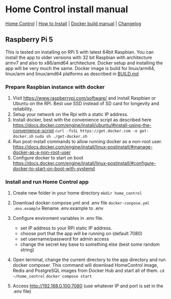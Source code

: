 # Home Control install manual

[Home Control](README.md) | [How to Install](INSTALL.md) | [Docker build manual](BUILD.md) | [Changelog](CHANGELOG.md)

## Raspberry Pi 5

This is tested on installing on RPi 5 with latest 64bit Raspbian. You can install the app to older versions with 32 bit Raspbian with architecture armv7 and also to x86/amd64 architecture. Docker setup and installing the app will be very much the same. Docker image is build for linux/arm64, linux/arm and linux/amd64 platforms as described in [BUILD.md](BUILD.md)

### Prepare Raspbian instance with docker
1. Visit https://www.raspberrypi.com/software/ and install Raspbian or Ubuntu on the RPi. Best use SSD instead of SD card for longevity and reliability.
2. Setup your network on the Rpi with a static IP address. 
3. Install docker, best with the convenience script as described here https://docs.docker.com/engine/install/ubuntu/#install-using-the-convenience-script
  `curl -fsSL https://get.docker.com -o get-docker.sh`
  `sudo sh ./get-docker.sh`
4. Run post-install commands to allow running docker as a non-root user.
https://docs.docker.com/engine/install/linux-postinstall/#manage-docker-as-a-non-root-user 
5. Configure docker to start on boot
https://docs.docker.com/engine/install/linux-postinstall/#configure-docker-to-start-on-boot-with-systemd

### Install and run  Home Control app

1. Create new folder in your home directory
  `mkdir home_control`
2. Download docker-compose.yml and .env file
  `docker-conpose.yml`
  `.env.example`
  Rename .env.example to .env
3. Configure enviroment variables in .env file.
    * set IP address to your RPi static IP address.
    * choose port that the app will be running on (default 7080)
    * set username/password for admin access
    * change the secret key base to something else (best some random string)
4. Open terminal, change the current directory to the app directory and run docker composer. This command will download HomeControl image, Redis and PostgreSQL images from Docker Hub and start all of them. 
  `cd ~/home_control`
  `docker compose start`

5. Access http://192.168.0.100:7080 (use whatever IP and port is set in the .env file)
  
